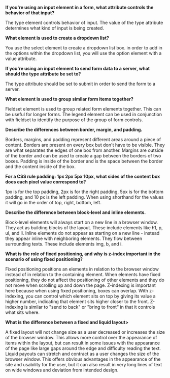 <p><b> If you're using an input element in a form, what attribute controls the behavior of that input?</p></b>
<p> The type element controls behavior of input. The value of the type attribute determines what kind of input is being created. </p>
<p><b> What element is used to create a dropdown list? </p></b>
<p> You use the select element to create a dropdown list box. in order to add in the options within the dropdown list, you will use the option element with a value attribute. </p>
<p><b> If you're using an input element to send form data to a server, what should the type attribute be set to? </p></b>
<p> The type attribute should be set to submit in order to send the form to a server. </p>
<p><b> What element is used to group similar form items together? </p></b>
<p> Fieldset element is used to group related form elements together. This can be useful for longer forms. The legend element can be used in conjunction with fieldset to identify the purpose of the group of form controls. </p>
<p><b> Describe the differences between border, margin, and padding. </p></b>
<p> Borders, margins, and padding represent different areas around a piece of content. Borders are present on every box but don't have to be visible. They are what separates the edges of one box from another. Margins are outside of the border and can be used to create a gap between the borders of two boxes. Padding is inside of the border and is the space between the border and the content inside of the box. </p>
<p><b> For a CSS rule padding: 1px 2px 5px 10px, what sides of the content box does each pixel value correspond to?</p></b>
<p> 1px is for the top padding, 2px is for the right padding, 5px is for the bottom padding, and 10 px is the left padding. When using shorthand for the values it will go in the order of top, right, bottom, left. </p>
<p><b> Describe the difference between block-level and inline elements. </p></b>
<p> Block-level elements will always start on a new line in a browser window. They act as building blocks of the layout. These include elements like h1, p, ul, and li. Inline elements do not appear as starting on a new line - instead they appear inline with neighboring elements. They flow between surrounding texts. These include elements img, b, and i. </p>
<p><b> What is the role of fixed positioning, and why is z-index important in the scenario of using fixed positioning?</p></b>
<p> Fixed positioning positions an elements in relation  to the browser window instead of in relation to the containing element. When elements have fixed positioning, they do not affect the positioning of other elements and they do not move when scrolling up and down the page. Z-indexing is important here because when using fixed positioning, boxes can overlap. With z-indexing, you can control which element sits on top by giving its value a higher number, indicating that element sits higher closer to the front. Z-indexing is similar to "send to back" or "bring to front" in that it controls what sits where. </p>
<p><b> What is the difference between a fixed and liquid layout> </p></b>
<p> A fixed layout will not change size as a user decreased or increases the size of the browser window. This allows  more control over the appearance of items within the layout, but can result in some issues with the appearance of the page like large gaps around the edge and difficulty reading the text. Liquid payouts can stretch and contract as a user changes the size of the browser window. This offers obvious advantages in the appearance of the site and usability for the user, but it can also result in very long lines of text on wide windows and deviation from intended design. </p>
